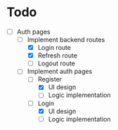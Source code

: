 # Todo
- [ ] Auth pages
    - [ ] Implement backend routes
        - [x] Login route
        - [x] Refresh route
        - [ ] Logout route
    - [ ] Implement auth pages
        - [ ] Register
            - [x] UI design
            - [ ] Logic implementation
        - [ ] Login
            - [x] UI design
            - [ ] Logic implementation
